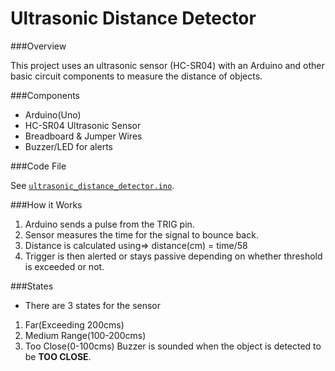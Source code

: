 # Ultrasonic Distance Detector

###Overview

This project uses an ultrasonic sensor (HC-SR04) with an Arduino and other basic circuit components to measure the distance of objects.


###Components
- Arduino(Uno)
- HC-SR04 Ultrasonic Sensor
- Breadboard & Jumper Wires
- Buzzer/LED for alerts

###Code File

See [`ultrasonic_distance_detector.ino`](ultrasonic_distance_detector.ino).

###How it Works
1. Arduino sends a pulse from the TRIG pin. 
2. Sensor measures the time for the signal to bounce back. 
3. Distance is calculated using=> distance(cm) = time/58 
4. Trigger is then alerted or stays passive depending on whether threshold is exceeded or not.

###States
- There are 3 states for the sensor

1. Far(Exceeding 200cms)
2. Medium Range(100-200cms)
3. Too Close(0-100cms) Buzzer is sounded when the object is detected to be **TOO CLOSE**.
